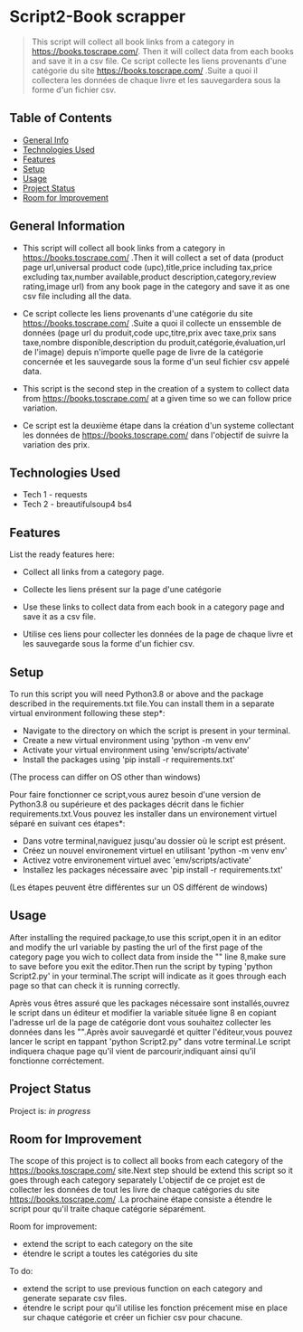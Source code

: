 # Script2-Book scrapper
> This script will collect all book links from a category in https://books.toscrape.com/. Then it will collect data from each books and save it in a csv file. 
> Ce script collecte les liens provenants d'une catégorie du site https://books.toscrape.com/ .Suite a quoi il collectera les données de chaque livre et les sauvegardera sous la forme d'un fichier csv.

## Table of Contents
* [General Info](#general-information)
* [Technologies Used](#technologies-used)
* [Features](#features)
* [Setup](#setup)
* [Usage](#usage)
* [Project Status](#project-status)
* [Room for Improvement](#room-for-improvement)


## General Information
- This script will collect all book links from a category in https://books.toscrape.com/ .Then it will collect a set of data (product page url,universal product code (upc),title,price including tax,price excluding tax,number available,product description,category,review rating,image url) from any book page in the category and save it as one csv file including all the data.
- Ce script collecte les liens provenants d'une catégorie du site https://books.toscrape.com/ .Suite a quoi il collecte un enssemble de données (page url du produit,code upc,titre,prix avec taxe,prix sans taxe,nombre disponible,description du produit,catégorie,évaluation,url de l'image) depuis n'importe quelle page de livre de la catégorie concernée et les sauvegarde sous la forme d'un seul fichier csv appelé data.

- This script is the second step in the creation of a system to collect data from https://books.toscrape.com/ at a given time so we can follow price variation.
- Ce script est la deuxième étape dans la création d'un systeme collectant les données de https://books.toscrape.com/ dans l'objectif de suivre la variation des prix.


## Technologies Used
- Tech 1 - requests
- Tech 2 - breautifulsoup4 bs4

## Features
List the ready features here:
- Collect all links from a category page.
- Collecte les liens présent sur la page d'une catégorie

- Use these links to collect data from each book in a category page and save it as a csv file.
- Utilise ces liens pour collecter les données de la page de chaque livre et les sauvegarde sous la forme d'un fichier csv.


## Setup
To run this script you will need Python3.8 or above and the package described in the requirements.txt file.You can install them in a separate virtual environment following these step*:
- Navigate to the directory on which the script is present in your terminal.
- Create a new virtual environment using 'python -m venv env'
- Activate your virtual environment using 'env/scripts/activate'
- Install the packages using 'pip install -r requirements.txt'

(The process can differ on OS other than windows)


Pour faire fonctionner ce script,vous aurez besoin d'une version de Python3.8 ou supérieure et des packages décrit dans le fichier requirements.txt.Vous pouvez les installer dans un environement virtuel séparé en suivant ces étapes*:
- Dans votre terminal,naviguez jusqu'au dossier où le script est présent.
- Créez un nouvel environement virtuel en utilisant 'python -m venv env'
- Activez votre environement virtuel avec 'env/scripts/activate'
- Installez les packages nécessaire avec 'pip install -r requirements.txt'

(Les étapes peuvent être différentes sur un OS différent de windows)


## Usage

After installing the required package,to use this script,open it in an editor and modify the url variable by pasting the url of the first page of the category page you wich to collect data from inside the "" line 8,make sure to save before you exit the editor.Then run the script by typing 'python Script2.py' in your terminal.The script will indicate as it goes through each page so that can check it is running correctly.

Après vous êtres assuré que les packages nécessaire sont installés,ouvrez le script dans un éditeur et modifier la variable située ligne 8 en copiant l'adresse url de la page de catégorie dont vous souhaitez collecter les données dans les "".Après avoir sauvegardé et quitter l'éditeur,vous pouvez lancer le script en tappant 'python Script2.py" dans votre terminal.Le script indiquera chaque page qu'il vient de parcourir,indiquant ainsi qu'il fonctionne corréctement.

## Project Status
Project is: _in progress_


## Room for Improvement
The scope of this project is to collect all books from each category of the https://books.toscrape.com/ site.Next step should be extend this script so it goes through each category separately 
L'objectif de ce projet est de collecter les données de tout les livre de chaque catégories du site https://books.toscrape.com/ .La prochaine étape consiste a étendre le script pour qu'il traite chaque catégorie séparément.

Room for improvement:

- extend the script to each category on the site
- étendre le script a toutes les catégories du site

To do:
- extend the script to use previous function on each category and generate separate csv files.
- étendre le script pour qu'il utilise les fonction précement mise en  place sur chaque catégorie et créer un fichier csv pour chacune.